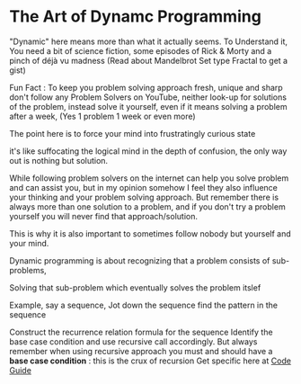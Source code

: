 # The Art of Dynamc Programming
"Dynamic" here means more than what it actually seems.
To Understand it, You need a bit of science fiction, some episodes of Rick & Morty and a pinch of déjà vu madness (Read about Mandelbrot Set type Fractal to get a gist)


Fun Fact : To keep you problem solving approach fresh, unique and sharp don't follow any Problem Solvers on YouTube, neither look-up for solutions of the problem, instead solve it yourself, even if it means solving a problem after a week, (Yes 1 problem 1 week or even more)

The point here is to force your mind into frustratingly curious state

it's like suffocating the logical mind in the depth of confusion, the only way out is nothing but solution.


While following problem solvers on the internet can help you solve problem and can assist you, but in my opinion somehow I feel they also influence your thinking and your problem solving approach. But remember there is always more than one solution to a problem, and if you don't try a problem yourself you will never find that approach/solution.

This is why it is also important to sometimes follow nobody but yourself and your mind. 


Dynamic programming is about recognizing that a problem consists of sub-problems,

Solving that sub-problem which eventually solves the problem itslef 

Example, say a sequence, 
Jot down the sequence find the pattern in the sequence

Construct the recurrence relation formula for the sequence
Identify the base case condition and use recursive call accordingly.
But always remember when using recursive approach you must and should have a **base case condition** : this is the crux of recursion
Get specific here at [Code Guide](https://docs.google.com/document/d/1uKFaKRGFuAxSxKozWqfn5fmgNZ64fKfx2FWmsG0McP4/edit?usp=sharing)

